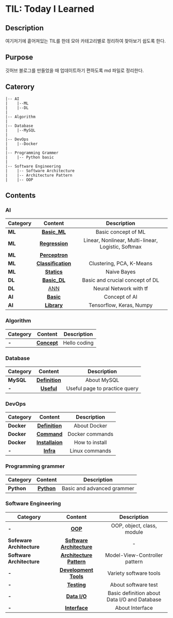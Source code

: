 # TIL: Today I Learned

## Description
여기저기에 흩어져있는 TIL를 한데 모아 카테고리별로 정리하여 찾아보기 쉽도록 한다.

## Purpose
깃허브 블로그를 만들었을 때 업데이트하기 편하도록 md 파일로 정리한다.

## Caterory
```
|-- AI
|    |--ML
|    |--DL
|
|-- Algorithm
|
|-- Database
|    |--MySQL
|
|-- DevOps
|    |--Docker
|
|-- Programming Grammer
|    |-- Python basic
|
|-- Software Engineering
|    |-- Software Architecture
|    |-- Architecture Pattern
|    |-- OOP
```

## Contents
### AI
|  <center>Category</center> |  <center>Content</center> |  <center>Description</center> |
|:--------|:--------:|:--------:|
|**ML**| <center>[**Basic_ML**](https://github.com/seraaaayeo/TIL/blob/master/AI/ML/Basic_ML.md)</center> | <center>Basic concept of ML</center> |
|**ML**| <center>[**Regression**](https://github.com/seraaaayeo/TIL/blob/master/AI/ML/Supervised_Learning/Regression.md)</center> | <center>Linear, Nonlinear, Multi-linear, Logistic, Softmax</center> |
|**ML**| <center>[**Perceptron**](https://github.com/seraaaayeo/TIL/blob/master/AI/ML/Supervised_Learning/Perceptron.md)</center> | <center></center> |
|**ML**| <center>[**Classification**](https://github.com/seraaaayeo/TIL/blob/master/AI/ML/Unsupervised_Learning/Classification.md)</center> | <center>Clustering, PCA, K-Means</center> |
|**ML**| <center>[**Statics**](https://github.com/seraaaayeo/TIL/blob/master/AI/ML/Statics.md)</center> | <center>Naive Bayes</center> |
|**DL**| <center>[**Basic_DL**](https://github.com/seraaaayeo/TIL/blob/master/AI/DL/Basic_DL.md)</center> | <center>Basic and crucial concept of DL</center> |
|**DL**| <center>[ANN](https://github.com/seraaaayeo/TIL/blob/master/AI/DL/ANN.md)</center> | <center>Neural Network with tf</center> |
|**AI**| <center>[**Basic**](https://github.com/seraaaayeo/TIL/blob/master/AI/Basic.md)</center> | <center>Concept of AI</center> |
|**AI**| <center>[**Library**](https://github.com/seraaaayeo/TIL/blob/master/AI/Library.md)</center> | <center>Tensorflow, Keras, Numpy</center> |

### Algorithm
|  <center>Category</center> |  <center>Content</center> |  <center>Description</center> |
|:--------|:--------|:--------:|
|**-**| <center>[**Concept**](https://github.com/seraaaayeo/TIL/blob/master/Algorithm/Concept.md)</center> | <center>Hello coding</center> |

### Database
|  <center>Category</center> |  <center>Content</center> |  <center>Description</center> |
|:--------|:--------:|:--------:|
|**MySQL**| <center>[**Definition**](https://github.com/seraaaayeo/TIL/blob/master/Database/MySQL/Definition.md)</center> | <center>About MySQL</center> |
|**-**| <center>[**Useful**](https://github.com/seraaaayeo/TIL/blob/master/Database/Useful.md)</center> | <center>Useful page to practice query</center> |

### DevOps
|  <center>Category</center> |  <center>Content</center> |  <center>Description</center> |
|:--------|:--------:|:--------:|
|**Docker**| <center>[**Definition**](https://github.com/seraaaayeo/TIL/blob/master/DevOps/Docker/Definition.md)</center> | <center>About Docker</center> |
|**Docker**| <center>[**Command**](https://github.com/seraaaayeo/TIL/blob/master/DevOps/Docker/Command.md)</center> | <center>Docker commands</center> |
|**Docker**| <center>[**Installaion**](https://github.com/seraaaayeo/TIL/blob/master/DevOps/Docker/Installation.md)</center> | <center>How to install</center> |
|**-**| <center>[**Infra**](https://github.com/seraaaayeo/TIL/blob/master/DevOps/Infra.md)</center> | <center>Linux commands</center> |

### Programming grammer
|  <center>Category</center> |  <center>Content</center> |  <center>Description</center> |
|:--------|:--------:|:--------:|
|**Python**| <center>[**Python**](https://github.com/seraaaayeo/TIL/blob/master/Programming_grammer/Python.md)</center> | <center>Basic and advanced grammer</center> |

### Software Engineering
|  <center>Category</center> |  <center>Content</center> |  <center>Description</center> |
|:--------|:--------:|:--------:|
|**-**| <center>[**OOP**](https://github.com/seraaaayeo/TIL/blob/master/Software_Engineering/OOP.md)</center> | <center>OOP, object, class, module</center> |
|**Sofeware Architecture**| <center>[**Software Architecture**](https://github.com/seraaaayeo/TIL/blob/master/Software_Engineering/Software_Architecture/Software_Architecture.md)</center> | <center>-</center> |
|**Software Architecture**| <center>[**Architecture Pattern**](https://github.com/seraaaayeo/TIL/blob/master/Software_Engineering/Software_Architecture/Architecture_Pattern.md)</center> | <center>Model-View-Controller pattern</center> |
|**-**| <center>[**Development Tools**](https://github.com/seraaaayeo/TIL/blob/master/Software_Engineering/Development_Tools.md)</center> | <center>Variety software tools</center> |
|**-**| <center>[**Testing**](https://github.com/seraaaayeo/TIL/blob/master/Software_Engineering/Testing.md)</center> | <center>About software test</center> |
|**-**| <center>[**Data I/O**](https://github.com/seraaaayeo/TIL/blob/master/Software_Engineering/OOP.md)</center> | <center>Basic definition about Data I/O and Database</center> |
|**-**| <center>[**Interface**](https://github.com/seraaaayeo/TIL/blob/master/Software_Engineering/OOP.md)</center> | <center>About Interface</center> |


